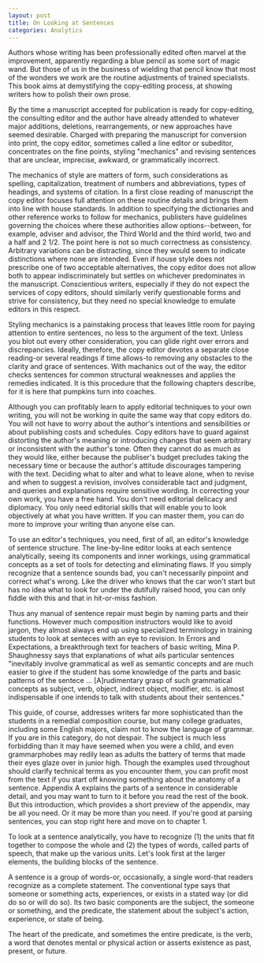 ```yaml
---
layout: post
title: On Looking at Sentences
categories: Analytics
---
```


Authors whose writing has been professionally edited often marvel at the improvement, apparently regarding a blue pencil as some sort of magic wand. But those of us in the business of wielding that pencil know that most of the wonders we work are the routine adjustments of trained specialists. This book aims at demystifying the copy-editing process, at showing writers how to polish their own prose.

By the time a manuscript accepted for publication is ready for copy-editing, the consulting editor and the author have already attended to whatever major additions, deletions, rearrangements, or new approaches have seemed desirable. Charged with preparing the manuscript for conversion into print, the copy editor, sometimes called a line editor or subeditor, concentrates on the fine points, styling "mechanics" and revising sentences that are unclear, imprecise, awkward, or grammatically incorrect.

The mechanics of style are matters of form, such considerations as spelling, capitalization, treatment of numbers and abbreviations, types of headings, and systems of citation. In a first close reading of manuscript the copy editor focuses full attention on these routine details and brings them into line with house standards. In addition to specifying the dictionaries and other reference works to follow for mechanics, publisters have guidelines governing the choices where these authorities allow options--between, for example, adviser and advisor, the Third World and the third world, two and a half and 2 1/2. The point here is not so much correctness as consistency. Arbitrary variations can be distracting, since they would seem to indicate distinctions where none are intended. Even if house style does not prescribe one of two acceptable alternatives, the copy editor does not allow both to appear indiscriminately but settles on whichever predominates in the manuscript. Conscientious writers, especially if they do not expect the services of copy editors, should similarly verify questionable forms and strive for consistency, but they need no special knowledge to emulate editors in this respect.

Styling mechanics is a painstaking process that leaves little room for paying attention to entire sentences, no less to the argument of the text. Unless you blot out every other consideration, you can glide right over errors and discrepancies. Ideally, therefore, the copy editor devotes a separate close reading-or several readings if time allows-to removing any obstacles to the clarity and grace of sentences. With machanics out of the way, the editor checks sentences for common structural weaknesses and applies the remedies indicated. It is this procedure that the following chapters describe, for it is here that pumpkins turn into coaches.

Although you can profitably learn to apply editorial techniques to your own writing, you will not be working in quite the same way that copy editors do. You will not have to worry about the author's intentions and sensibilities or about publishing costs and schedules. Copy editors have to guard against distorting the author's meaning or introducing changes that seem arbitrary or inconsistent with the author's tone. Often they cannot do as much as they would like, either because the publiser's budget precludes taking the necessary time or because the author's attitude discourages tampering with the text. Deciding what to alter and what to leave alone, when to revise and when to suggest a revision, involves considerable tact and judgment, and queries and explanations require sensitive wording. In correcting your own work, you have a free hand. You don't need editorial delicacy and diplomacy. You only need editorial skills that will enable you to look objectively at what you have written. If you can master them, you can do more to improve your writing than anyone else can.

To use an editor's techniques, you need, first of all, an editor's knowledge of sentence structure. The line-by-line editor looks at each sentence analytically, seeing its components and inner workings, using grammatical concepts as a set of tools for detecting and eliminating flaws. If you simply recognize that a sentence sounds bad, you can't necessarily pinpoint and correct what's wrong. Like the driver who knows that the car won't start but has no idea what to look for under the dutifully raised hood, you can only fiddle with this and that in hit-or-miss fashion.

Thus any manual of sentence repair must begin by naming parts and their functions. However much composition instructors would like to avoid jargon, they almost always end up using specialized terminology in training students to look at senteces with an eye to revision. In Errors and Expectations, a breakthrough text for teachers of basic writing, Mina P. Shaughnessy says that explanations of what ails particular sentences "inevitably involve grammatical as well as semantic concepts and are much easier to give if the student has some knowledge of the parts and basic patterns of the sentece ... [A]rudimentary grasp of such grammatical concepts as subject, verb, object, indirect object, modifier, etc. is almost indispensable if one intends to talk with students about their sentences."

This guide, of course, addresses writers far more sophisticated than the students in a remedial composition course, but many college graduates, including some English majors, claim not to know the language of grammar. If you are in this category, do not despair. The subject is much less forbidding than it may have seemed when you were a child, and even grammarphobes may redily lean as adults the battery of terms that made their eyes glaze over in junior high. Though the examples used throughout should clarify technical terms as you encounter them, you can profit most from the text if you start off knowing something about the anatomy of a sentence. Appendix A explains the parts of a sentence in considerable detail, and you may want to turn to it before you read the rest of the book. But this introduction, which provides a short preview of the appendix, may be all you need. Or it may be more than you need. If you're good at parsing sentences, you can stop right here and move on to chapter 1.

To look at a sentence analytically, you have to recognize (1) the units that fit together to compose the whole and (2) the types of words, called parts of speech, that make up the various units. Let's look first at the larger elements, the building blocks of the sentence.

A sentence is a group of words-or, occasionally, a single word-that readers recognize as a complete statement. The conventional type says that someone or something acts, experiences, or exists in a stated way (or did do so or will do so). Its two basic components are the subject, the someone or something, and the predicate, the statement about the subject's action, experience, or state of being.

The heart of the predicate, and sometimes the entire predicate, is the verb, a word that denotes mental or physical action or asserts existence as past, present, or future.